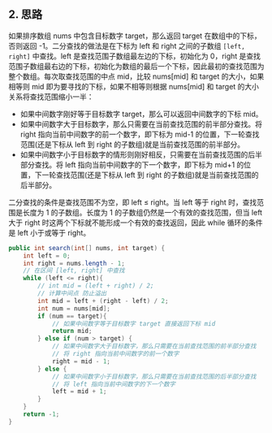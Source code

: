 
## 2. 思路

如果排序数组 nums 中包含目标数字 target，那么返回 target 在数组中的下标，否则返回 -1。二分查找的做法是在下标为 left 和 right 之间的子数组 `[left, right]` 中查找。left 是查找范围子数组最左边的下标，初始化为 0，right 是查找范围子数组最右边的下标，初始化为数组的最后一个下标，因此最初的查找范围为整个数组。每次取查找范围的中点 mid，比较 nums[mid] 和 target 的大小，如果相等则 mid 即为要寻找的下标，如果不相等则根据 nums[mid] 和 target 的大小关系将查找范围缩小一半：
- 如果中间数字刚好等于目标数字 target，那么可以返回中间数字的下标 mid。
- 如果中间数字大于目标数字，那么只需要在当前查找范围的前半部分查找。将 right 指向当前中间数字的前一个数字，即下标为 mid-1 的位置，下一轮查找范围(还是下标从 left 到 right 的子数组)就是当前查找范围的前半部分。
- 如果中间数字小于目标数字的情形则刚好相反，只需要在当前查找范围的后半部分查找。将 left 指向当前中间数字的下一个数字，即下标为 mid+1 的位置，下一轮查找范围(还是下标从 left 到 right 的子数组)就是当前查找范围的后半部分。

二分查找的条件是查找范围不为空，即 left ≤ right。当 left 等于 right 时，查找范围是长度为 1 的子数组。长度为 1 的子数组仍然是一个有效的查找范围，但当 left 大于 right 时这两个下标就不能形成一个有效的查找返回，因此 while 循环的条件是 left 小于或等于 right。

```java
public int search(int[] nums, int target) {
    int left = 0;
    int right = nums.length - 1;
    // 在区间 [left, right] 中查找
    while (left <= right){
        // int mid = (left + right) / 2;
        // 计算中间点 防止溢出
        int mid = left + (right - left) / 2;
        int num = nums[mid];
        if (num == target){
            // 如果中间数字等于目标数字 target 直接返回下标 mid
            return mid;
        } else if (num > target) {
            // 如果中间数字大于目标数字，那么只需要在当前查找范围的前半部分查找
            // 将 right 指向当前中间数字的前一个数字
            right = mid - 1;
        } else {
            // 如果中间数字小于目标数字，那么只需要在当前查找范围的后半部分查找
            // 将 left 指向当前中间数字的下一个数字
            left = mid + 1;
        }
    }
    return -1;
}
```

